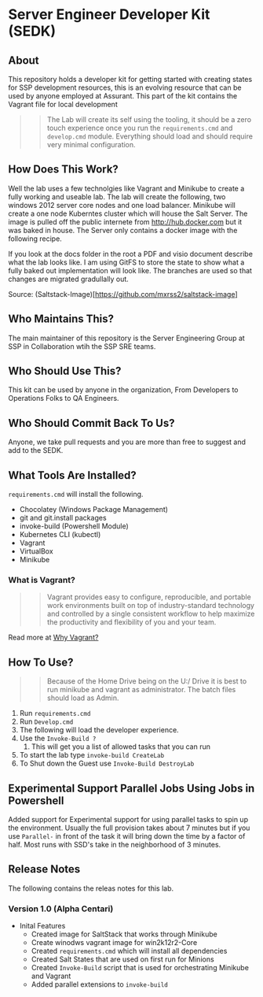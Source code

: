 # Server Engineer Developer Kit (SEDK)

## About

This repository holds a developer kit for getting started with creating states for SSP development resources, this is an evolving 
resource that can be used by anyone employed at Assurant. This part of the kit contains the Vagrant file for local development

>> The Lab will create its self using the tooling, it should be a zero touch experience once you run the `requirements.cmd` and 
>> `develop.cmd` module. Everything should load and should require very minimal configuration.


## How Does This Work?

Well the lab uses a few technolgies like Vagrant and Minikube to create a fully working and useable lab. The lab will create the following, two windows 2012 server core nodes and one load balancer. Minikube will create a one node Kuberntes cluster which will house
the Salt Server. The image is pulled off the public internete from http://hub.docker.com but it was baked in house. The Server only contains a docker image with the following recipe.

If you look at the docs folder in the root a PDF and visio document describe what the lab looks like. I am using GitFS to store the state to show what a fully baked out implementation will look like. The branches are used so that changes are migrated gradullally out. 

Source: (Saltstack-Image)[https://github.com/mxrss2/saltstack-image]


## Who Maintains This?

The main maintainer of this repository is the Server Engineering Group at SSP in Collaboration wtih the SSP SRE teams.

## Who Should Use This?

This kit can be used by anyone in the organization, From Developers to Operations Folks to QA Engineers. 

## Who Should Commit Back To Us?

Anyone, we take pull requests and you are more than free to suggest and add to the SEDK. 

## What Tools Are Installed?

`requirements.cmd` will install the following.

* Chocolatey (Windows Package Management)
* git and git.install packages
* invoke-build (Powershell Module)
* Kubernetes CLI (kubectl)
* Vagrant
* VirtualBox
* Minikube


###  What is Vagrant?

>> Vagrant provides easy to configure, reproducible, and portable work environments built on top of industry-standard technology and controlled by a single consistent workflow to help maximize the productivity and flexibility of you and your team.

Read more at [Why Vagrant?](https://www.vagrantup.com/intro/index.html)

## How To Use?

>> Because of the Home Drive being on the U:/ Drive it is best to run minikube and vagrant as administrator. The batch files should load as Admin.

1. Run `requirements.cmd` 
2. Run `Develop.cmd`
3. The following will load the developer experience.
4. Use the `Invoke-Build ?`
    1. This will get you a list of allowed tasks that you can run
5. To start the lab type `invoke-build CreateLab`
5. To Shut down the Guest use `Invoke-Build DestroyLab`  

## **Experimental Support** Parallel Jobs Using Jobs in Powershell

Added support for Experimental support for using parallel tasks to spin up the environment. Usually the full provision takes about 7 minutes but if you use `Parallel-` in front of the task it will bring down the time by a factor of half. Most runs with SSD's take in the neighborhood of 3 minutes. 

## Release Notes

The following contains the releas notes for this lab.


### Version 1.0 (Alpha Centari)

* Inital Features
    * Created image for SaltStack that works through Minikube
    * Create winodws vagrant image for win2k12r2-Core
    * Created `requirements.cmd` which will install all dependencies
    * Created Salt States that are used on first run for Minions
    * Created `Invoke-Build` script that is used for orchestrating Minikube and Vagrant
    * Added parallel extensions to `invoke-build`

